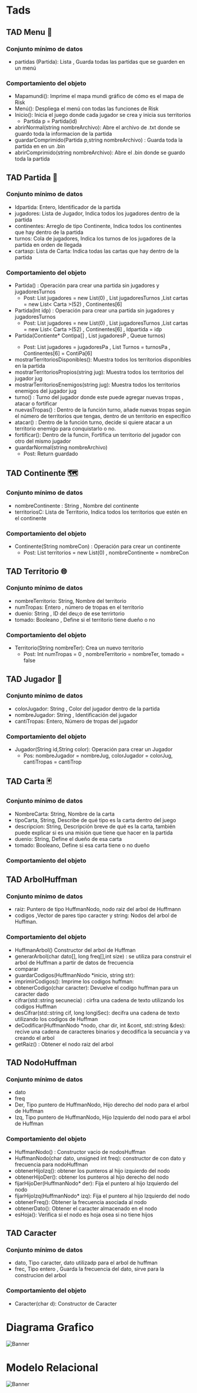 # Tads

## TAD Menu 📱
### Conjunto mínimo de datos
- partidas (Partida): Lista <Partida>, Guarda todas las partidas que se guarden en un menú
### Comportamiento del objeto
- Mapamundi(): Imprime el mapa mundi gráfico de cómo es el mapa de Risk
- Menú(): Despliega el menú con todas las funciones de Risk
- Inicio(): Inicia el juego donde cada jugador se crea y inicia sus territorios
    - Partida p = Partida(id)
- abrirNormal(string nombreArchivo): Abre el archivo de .txt donde se guardo toda la informacion de la partida
- guardarComprimido(Partida p,string nombreArchivo) : Guarda toda la partida en en un .bin
- abrirComprimido(string nombreArchivo): Abre el .bin donde se guardo toda la partida
## TAD Partida 🎯
### Conjunto mínimo de datos
- Idpartida: Entero, Identificador de la partida 
- jugadores: Lista de Jugador, Indica todos los jugadores dentro de la partida
- continentes: Arreglo de tipo Continente, Indica todos los continentes que hay dentro de la partida
- turnos: Cola de jugadores, Indica los turnos de los jugadores de la partida en orden de llegada
- cartasp: Lista de Carta: Indica todas las cartas que hay dentro de la partida
### Comportamiento del objeto
- Partida() : Operación para crear una partida sin jugadores y jugadoresTurnos 
   - Post: List<Jugador> jugadores = new List<Jugador>(0) , List<Stack> jugadoresTurnos ,List<Carta> cartas = new List< Carta >(52) , Continentes[6]
-  Partida(Int idp) : Operación para crear una partida sin jugadores y jugadoresTurnos 
   - Post: List<Jugador> jugadores = new List<Jugador>(0) , List<Stack> jugadoresTurnos ,List<Carta> cartas = new List< Carta >(52) , Continentes[6] , Idpartida = idp
- Partida(Contiente* Contipa[] , List <Jugador> jugadoresP ,  Queue<String> turnos)
  - Post: List<Jugador> jugadores =  jugadoresPa  , List<Stack> Turnos = turnosPa , Continentes[6] = ContiPa[6] 
-  mostrarTerritoriosDisponibles(): Muestra todos los territorios disponibles en la partida
-  mostrarTerritoriosPropios(string jug): Muestra todos los territorios del jugador jug
-  mostrarTerritoriosEnemigos(string jug): Muestra todos los territorios enemigos del jugador jug
-  turno() : Turno del jugador donde este puede agregar nuevas tropas , atacar o fortificar
-  nuevasTropas() : Dentro de la función turno, añade nuevas tropas según el número de territorios que tengas, dentro de un territorio en específico
-  atacar() : Dentro de la función turno, decide si quiere atacar a un territorio enemigo para conquistarlo o no.
-  fortificar(): Dentro de la funcin, Fortifica un territorio del jugador con otro del mismo jugador
- guardarNormal(string nombreArchivo)
  - Post: Return guardado
## TAD Continente 🗺️
### Conjunto mínimo de datos
- nombreContinente : String , Nombre del continente
- territoriosC: Lista de Territorio, Indica todos los territorios que estén en el continente
### Comportamiento del objeto
- Continente(String nombreCon) : Operación para crear un continente
   - Post: List<Territorio> territorios = new List<Territorio>(0) , nombreContinente = nombreCon
 
## TAD Territorio 🌐
### Conjunto mínimo de datos
- nombreTerritorio: String, Nombre del territorio
- numTropas: Entero , número de tropas en el territorio
- duenio: String , ID del deu;o de ese terrirtorio
- tomado: Booleano , Define si el territorio tiene dueño o no
### Comportamiento del objeto
- Territorio(String nombreTer): Crea un nuevo territorio
    - Post: Int numTropas = 0 , nombreTerritorio = nombreTer, tomado = false

## TAD Jugador 🤖
### Conjunto mínimo de datos
- colorJugador: String , Color del jugador dentro de la partida
- nombreJugador: String , Identificación del jugador
- cantiTropas: Entero, Número de tropas del jugador
### Comportamiento del objeto
- Jugador(String id,String color): Operación para crear un Jugador
  - Pos: nombreJugador = nombreJug, colorJugador = colorJug, cantiTropas = cantiTrop

## TAD Carta 🃏
### Conjunto mínimo de datos
- NombreCarta: String, Nombre de la carta 
- tipoCarta, String, Describe de qué tipo es la carta dentro del juego
- descripcion: String, Descripción breve de qué es la carta, también puede explicar si es una misión que tiene que hacer en la partida
- duenio: String, Define el dueño de esa carta 
- tomado: Booleano, Define si esa carta tiene o no dueño
### Comportamiento del objeto

## TAD ArbolHuffman
### Conjunto mínimo de datos
- raiz: Puntero de tipo HuffmanNodo, nodo raiz del arbol de Huffmann
- codigos ,Vector de pares tipo caracter y string: Nodos del arbol de Huffman.
### Comportamiento del objeto
- HuffmanArbol() Constructor del arbol de Huffman
- generarArbol(char dato[], long freq[],int size) : se utiliza para construir el arbol de Huffman a partir de datos de frecuencia
- comparar
- guardarCodigos(HuffmanNodo *inicio, string str):
- imprimirCodigos(): Imprime los codigos huffman:
- obtenerCodigo(char caracter): Devuelve el codigo huffman para un caracter dado
- cifrar(std::string secunecia) : cirfra una cadena de texto utilizando los codigos Huffman
- desCifrar(std::string cif, long longiSec): decifra una cadena de texto utilizando los codigos de Huffman
- deCodificar(HuffmanNodo *nodo, char dir, int &cont, std::string &des): recive una cadena de caracteres binarios y decodifica la secuancia y va creando el arbol
-  getRaiz() : Obtener el nodo raiz del arbol

## TAD NodoHuffman
### Conjunto mínimo de datos
- dato
- freq
- Der, Tipo puntero de HuffmanNodo, Hijo derecho del nodo para el arbol de Huffman
- Izq,  Tipo puntero de HuffmanNodo, Hijo Izquierdo del nodo para el arbol de Huffman
### Comportamiento del objeto
-  HuffmanNodo() : Constructor vacio de nodosHuffman
-  HuffmanNodo(char dato, unsigned int freq): constructor de con dato y frecuencia para nodoHuffman
-  obtenerHijoIzq(): obtener los punteros al hijo izquierdo del nodo
-  obtenerHijoDer(): obtener los punteros al hijo derecho del nodo
-  fijarHijoDer(HuffmanNodo* der): Fija el puntero al hijo Izquierdo del nodo
-  fijarHijoIzq(HuffmanNodo* izq): Fija el puntero al hijo Izquierdo del nodo
-  obtenerFreq(): Obtener la frecuencia asociada al nodo
-  obtenerDato(): Obtener el caracter almacenado en el nodo
-  esHoja(): Verifica si el nodo es hoja osea si no tiene hijos

## TAD Caracter
### Conjunto mínimo de datos
- dato, Tipo caracter, dato utilizadp para el arbol de huffman
- frec, Tipo entero ,  Guarda la frecuencia del dato, sirve para la construcion del arbol
### Comportamiento del objeto
- Caracter(char d): Constructor de Caracter

# Diagrama Grafico
![Banner](../Images/foto_dibujo.jpg)

# Modelo Relacional
![Banner](../Images/foto_modelo.jpg)
